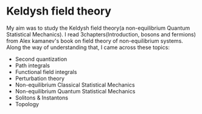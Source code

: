 # Keldysh field theory
My aim was to study the Keldysh field theory(a non-equilibrium Quantum Statistical Mechanics). I read 3chapters(Introduction, bosons and fermions) from Alex kamanev's book on field theory of non-equilibrium systems. Along the way of understanding that, I came across these topics:

* Second quantization
* Path integrals
* Functional field integrals
* Perturbation theory
* Non-equilibrium Classical Statistical Mechanics
* Non-equilibrium Quantum Statistical Mechanics
* Solitons & Instantons
* Topology
